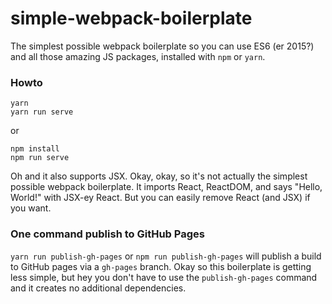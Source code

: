 # simple-webpack-boilerplate

The simplest possible webpack boilerplate so you can use ES6 (er 2015?) and all those amazing JS packages, installed with `npm` or `yarn`.

### Howto

```
yarn
yarn run serve
```
or
```
npm install
npm run serve
```

Oh and it also supports JSX. Okay, okay, so it's not actually the simplest possible webpack boilerplate. It imports React, ReactDOM, and says "Hello, World!" with JSX-ey React. But you can easily remove React (and JSX) if you want.

### One command publish to GitHub Pages

`yarn run publish-gh-pages` or `npm run publish-gh-pages` will publish a build to GitHub pages via a `gh-pages` branch. Okay so this boilerplate is getting less simple, but hey you don't have to use the `publish-gh-pages` command and it creates no additional dependencies.
